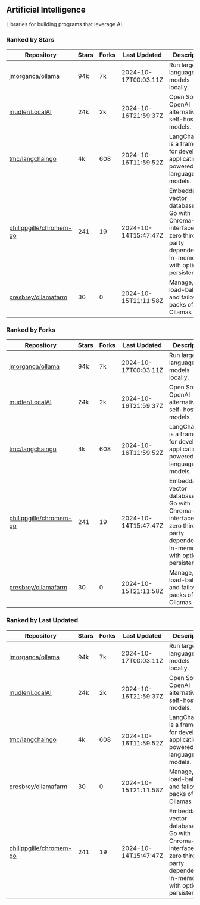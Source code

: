 ## Artificial Intelligence

Libraries for building programs that leverage AI.

### Ranked by Stars

| Repository | Stars | Forks | Last Updated | Description | 
|------------|-------|-------|--------------|-------------|
| [jmorganca/ollama](https://github.com/jmorganca/ollama) | 94k | 7k | 2024-10-17T00:03:11Z |  Run large language models locally. |
| [mudler/LocalAI](https://github.com/mudler/LocalAI) | 24k | 2k | 2024-10-16T21:59:37Z |  Open Source OpenAI alternative, self-host AI models. |
| [tmc/langchaingo](https://github.com/tmc/langchaingo) | 4k | 608 | 2024-10-16T11:59:52Z |  LangChainGo is a framework for developing applications powered by language models. |
| [philippgille/chromem-go](https://github.com/philippgille/chromem-go) | 241 | 19 | 2024-10-14T15:47:47Z |  Embeddable vector database for Go with Chroma-like interface and zero third-party dependencies. In-memory with optional persistence. |
| [presbrey/ollamafarm](https://github.com/presbrey/ollamafarm) | 30 | 0 | 2024-10-15T21:11:58Z |  Manage, load-balance, and failover packs of Ollamas |

### Ranked by Forks

| Repository | Stars | Forks | Last Updated | Description | 
|------------|-------|-------|--------------|-------------|
| [jmorganca/ollama](https://github.com/jmorganca/ollama) | 94k | 7k | 2024-10-17T00:03:11Z |  Run large language models locally. |
| [mudler/LocalAI](https://github.com/mudler/LocalAI) | 24k | 2k | 2024-10-16T21:59:37Z |  Open Source OpenAI alternative, self-host AI models. |
| [tmc/langchaingo](https://github.com/tmc/langchaingo) | 4k | 608 | 2024-10-16T11:59:52Z |  LangChainGo is a framework for developing applications powered by language models. |
| [philippgille/chromem-go](https://github.com/philippgille/chromem-go) | 241 | 19 | 2024-10-14T15:47:47Z |  Embeddable vector database for Go with Chroma-like interface and zero third-party dependencies. In-memory with optional persistence. |
| [presbrey/ollamafarm](https://github.com/presbrey/ollamafarm) | 30 | 0 | 2024-10-15T21:11:58Z |  Manage, load-balance, and failover packs of Ollamas |

### Ranked by Last Updated

| Repository | Stars | Forks | Last Updated | Description | 
|------------|-------|-------|--------------|-------------|
| [jmorganca/ollama](https://github.com/jmorganca/ollama) | 94k | 7k | 2024-10-17T00:03:11Z |  Run large language models locally. |
| [mudler/LocalAI](https://github.com/mudler/LocalAI) | 24k | 2k | 2024-10-16T21:59:37Z |  Open Source OpenAI alternative, self-host AI models. |
| [tmc/langchaingo](https://github.com/tmc/langchaingo) | 4k | 608 | 2024-10-16T11:59:52Z |  LangChainGo is a framework for developing applications powered by language models. |
| [presbrey/ollamafarm](https://github.com/presbrey/ollamafarm) | 30 | 0 | 2024-10-15T21:11:58Z |  Manage, load-balance, and failover packs of Ollamas |
| [philippgille/chromem-go](https://github.com/philippgille/chromem-go) | 241 | 19 | 2024-10-14T15:47:47Z |  Embeddable vector database for Go with Chroma-like interface and zero third-party dependencies. In-memory with optional persistence. |

